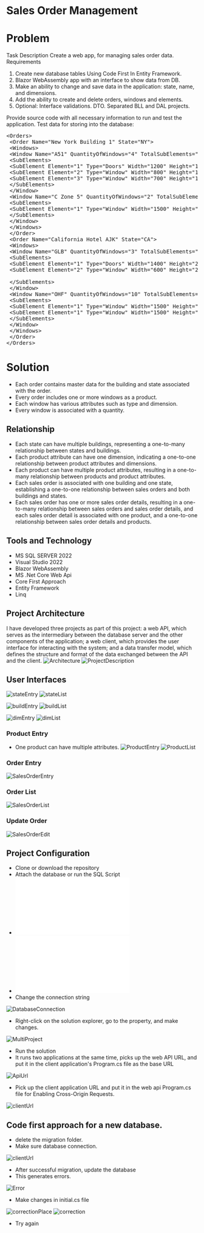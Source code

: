 # Sales Order Management
# Problem
Task Description 
Create a web app, for managing sales order data. 
Requirements 
1. Create new database tables Using Code First In Entity Framework. 
2. Blazor WebAssembly app with an interface to show data from DB. 
3. Make an ability to change and save data in the application: state, name, and dimensions. 
4. Add the ability to create and delete orders, windows and elements. 
5. Optional: Interface validations. DTO. Separated BLL and DAL projects. 

Provide source code with all necessary information to run and test the application. 
Test data for storing into the database: 

<pre>
&lt;Orders&gt;
 &lt;Order Name="New York Building 1" State="NY"&gt;
 &lt;Windows&gt;
 &lt;Window Name="A51" QuantityOfWindows="4" TotalSubElements="3"&gt;
 &lt;SubElements&gt;
 &lt;SubElement Element="1" Type="Doors" Width="1200" Height="1850" /&gt;
 &lt;SubElement Element="2" Type="Window" Width="800" Height="1850" /&gt;
 &lt;SubElement Element="3" Type="Window" Width="700" Height="1850" /&gt;
 &lt;/SubElements&gt;
 &lt;/Window&gt;
 &lt;Window Name="C Zone 5" QuantityOfWindows="2" TotalSubElements="1"&gt;
 &lt;SubElements&gt;
 &lt;SubElement Element="1" Type="Window" Width="1500" Height="2000" /&gt;
 &lt;/SubElements&gt;
 &lt;/Window&gt;
 &lt;/Windows&gt;
 &lt;/Order&gt;
 &lt;Order Name="California Hotel AJK" State="CA"&gt;
 &lt;Windows&gt;
 &lt;Window Name="GLB" QuantityOfWindows="3" TotalSubElements="2"&gt;
 &lt;SubElements&gt;
 &lt;SubElement Element="1" Type="Doors" Width="1400" Height="2200" /&gt;
 &lt;SubElement Element="2" Type="Window" Width="600" Height="2200" />
 
 &lt;/SubElements&gt;
 &lt;/Window&gt;
 &lt;Window Name="OHF" QuantityOfWindows="10" TotalSubElements="2"&gt;
 &lt;SubElements&gt;
 &lt;SubElement Element="1" Type="Window" Width="1500" Height="2000" /&gt;
 &lt;SubElement Element="1" Type="Window" Width="1500" Height="2000" /&gt;
 &lt;/SubElements&gt;
 &lt;/Window&gt;
 &lt;/Windows&gt;
 &lt;/Order&gt;
&lt;/Orders>
</pre>

# Solution
+ Each order contains master data for the building and state associated with the order.
+ Every order includes one or more windows as a product.
+ Each window has various attributes such as type and dimension.
+ Every window is associated with a quantity.  

## Relationship
+ Each state can have multiple buildings, representing a one-to-many relationship between states and buildings. 
+ Each product attribute can have one dimension, indicating a one-to-one relationship between product attributes and dimensions.
+ Each product can have multiple product attributes, resulting in a one-to-many relationship between products and product attributes.
+ Each sales order is associated with one building and one state, establishing a one-to-one relationship between sales orders and both buildings and states.
+ Each sales order has one or more sales order details, resulting in a one-to-many relationship between sales orders and sales order details, and each sales order       detail is associated with one product, and a one-to-one relationship between sales order details and products.

## Tools and Technology 
+ MS SQL SERVER 2022
+ Visual Studio 2022
+ Blazor WebAssembly
+ MS .Net Core Web Api
+ Core First Approach
+ Entity Framework
+ Linq

## Project Architecture 
I have developed three projects as part of this project: a web API, which serves as the intermediary between the database server and the other components of the application; a web client, which provides the user interface for interacting with the system; and a data transfer model, which defines the structure and format of the data exchanged between the API and the client.
![Architecture](/SalesOrderManagement.Web/images/Architecture.PNG)
![ProjectDescription](/SalesOrderManagement.Web/images/PorjectDescription.PNG)

## User Interfaces


![stateEntry](/SalesOrderManagement.Web/images/StateEntry.PNG)
![stateList](/SalesOrderManagement.Web/images/StateList.PNG)


![buildEntry](/SalesOrderManagement.Web/images/BuildingEntry.PNG)
![buildList](/SalesOrderManagement.Web/images/BuildingList.PNG)


![dimEntry](/SalesOrderManagement.Web/images/DimensionEntry.PNG)
![dimList](/SalesOrderManagement.Web/images/DimensionList.PNG)

### Product Entry

+ One product can have multiple attributes.
![ProductEntry](/SalesOrderManagement.Web/images/EntryProduct.PNG)
![ProductList](/SalesOrderManagement.Web/images/ProductList.PNG)


### Order Entry
![SalesOrderEntry](/SalesOrderManagement.Web/images/SalesOrderEntry.png)
### Order List
![SalesOrderList](/SalesOrderManagement.Web/images/SalesOrderList.PNG)
### Update Order
![SalesOrderEdit](/SalesOrderManagement.Web/images/SalesOrderEdit.PNG)

## Project Configuration
+ Clone or download the repository 
+ Attach the database or run the SQL Script
+ ![DatabaseBackup](/SalesOrderManagement.Web/images/SalesOrderManagement.bak)
+ ![DatabaseScript](/SalesOrderManagement.Web/images/SalesOrderManagementSqlScript.sql)
+ Change the connection string

![DatabaseConnection](/SalesOrderManagement.Web/images/DBConnectionString.PNG)
+ Right-click on the solution explorer, go to the property, and make changes.

![MultiProject](/SalesOrderManagement.Web/images/MultipleProjectSelect.PNG)
+ Run the solution 
+ It runs two applications at the same time, picks up the web API URL, and put it in the client application's Program.cs file as the base URL

![ApiUrl](/SalesOrderManagement.Web/images/ClientSideConfig.PNG)
+ Pick up the client application URL and put it in the web api Program.cs file for Enabling Cross-Origin Requests.

![clientUrl](/SalesOrderManagement.Web/images/ServerSideConfig.PNG)
## Code first approach for a new database.
+ delete the migration folder.
+ Make sure database connection.

![clientUrl](/SalesOrderManagement.Web/images/DeleteMigration.PNG) 
+ After successful migration, update the database
+ This generates errors. 

![Error](/SalesOrderManagement.Web/images/DbError.PNG) 
+ Make changes in initial.cs file

![correctionPlace](/SalesOrderManagement.Web/images/errorCorrectionPlace.PNG) 
![correction](/SalesOrderManagement.Web/images/MigrationCorrection.PNG) 
+ Try again




